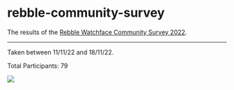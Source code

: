 # rebble-community-survey
The results of the [Rebble Watchface Community Survey 2022](https://docs.google.com/forms/d/e/1FAIpQLScVzAROBekXLjTkUYtUsYgCzd71xe-7E6cPdIb5zo4OHumzzA/viewform?usp=sf_link).

---

Taken between 11/11/22 and 18/11/22.

Total Participants: 79

![](~/results_graphs/what_style.png)